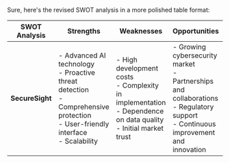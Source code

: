 Sure, here's the revised SWOT analysis in a more polished table format:

| **SWOT Analysis** | **Strengths** | **Weaknesses** | **Opportunities** | **Threats** |
|-------------------|---------------|----------------|-------------------|-------------|
| **SecureSight** | - Advanced AI technology<br>- Proactive threat detection<br>- Comprehensive protection<br>- User-friendly interface<br>- Scalability | - High development costs<br>- Complexity in implementation<br>- Dependence on data quality<br>- Initial market trust | - Growing cybersecurity market<br>- Partnerships and collaborations<br>- Regulatory support<br>- Continuous improvement and innovation | - Evolving cyber threats<br>- Competition<br>- Regulatory challenges<br>- Privacy concerns |
